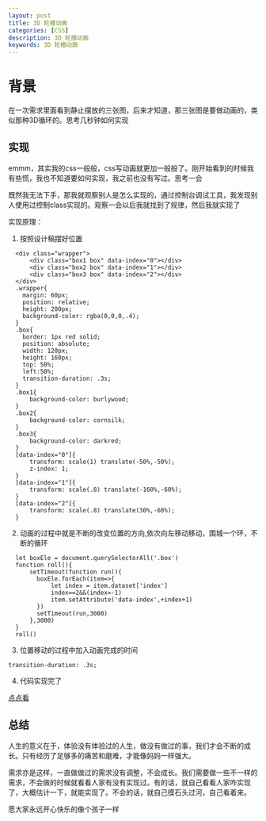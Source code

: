 ```yaml
---
layout: post
title: 3D 轮播动画
categories: [CSS]
description: 3D 轮播动画
keywords: 3D 轮播动画
---
```


# 背景
在一次需求里面看到静止摆放的三张图，后来才知道，那三张图是要做动画的，类似那种3D循环的。思考几秒钟如何实现
## 实现
emmm，其实我的css一般般，css写动画就更加一般般了。刚开始看到的时候我有些慌，我也不知道要如何实现，我之前也没有写过。思考一会

既然我无法下手，那我就观察别人是怎么实现的，通过控制台调试工具，我发现别人使用过控制class实现的。观察一会以后我就找到了规律，然后我就实现了

实现原理：

1. 按照设计稿摆好位置

```
  <div class="wrapper">
      <div class="box1 box" data-index="0"></div>
      <div class="box2 box" data-index="1"></div>
      <div class="box3 box" data-index="2"></div>
  </div>
  .wrapper{
    margin: 60px;
    position: relative;
    height: 200px;
    background-color: rgba(0,0,0,.4);
  }
  .box{
    border: 1px red solid;
    position: absolute;
    width: 120px;
    height: 160px;
    top: 50%;
    left:50%;
    transition-duration: .3s;
  }
  .box1{
      background-color: burlywood;
  }
  .box2{
      background-color: cornsilk;
  }
  .box3{
      background-color: darkred;
  }
  [data-index="0"]{
      transform: scale(1) translate(-50%,-50%);
      z-index: 1;
  }
  [data-index="1"]{
      transform: scale(.8) translate(-160%,-60%);
  }
  [data-index="2"]{
      transform: scale(.8) translate(30%,-60%);
  }
```

2. 动画的过程中就是不断的改变位置的方向,依次向左移动移动，围城一个环，不断的循环

```
  let boxEle = document.querySelectorAll('.box')
  function roll(){
      setTimeout(function run(){
        boxEle.forEach(item=>{
            let index = item.dataset['index']
            index==2&&(index=-1)
            item.setAttribute('data-index',+index+1)
        })
        setTimeout(run,3000)
      },3000)
  }
  roll()
```
  

3. 位置移动的过程中加入动画完成的时间

```
transition-duration: .3s;
```

4. 代码实现完了

[点点看](https://codepen.io/qingchuang/pen/XWemgOr)

## 总结
人生的意义在于，体验没有体验过的人生，做没有做过的事，我们才会不断的成长。只有经历了足够多的痛苦和磨难，才能像妈妈一样强大。

需求亦是这样，一直做做过的需求没有调整，不会成长。我们需要做一些不一样的需求，不会做的时候就看看人家有没有实现过。有的话，就自己看看人家咋实现了，大概估计一下，就能实现了。不会的话，就自己摸石头过河，自己看着来。

愿大家永远开心快乐的像个孩子一样
